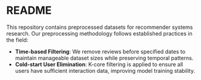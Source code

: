 # README

This repository contains preprocessed datasets for recommender systems research. Our preprocessing methodology follows established practices in the field:

- **Time-based Filtering**: We remove reviews before specified dates to maintain manageable dataset sizes while preserving temporal patterns.
- **Cold-start User Elimination**: K-core filtering is applied to ensure all users have sufficient interaction data, improving model training stability.